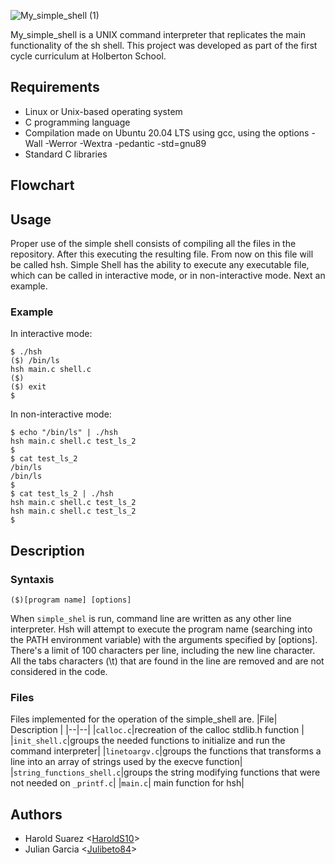 ![My_simple_shell (1)](https://user-images.githubusercontent.com/63271720/234700324-460bc043-ce2c-4521-9831-3fbd2aa7f386.png)

My_simple_shell is a UNIX command interpreter that replicates the main functionality of the sh shell. This project was developed as part of the first cycle curriculum at Holberton School.

## Requirements

- Linux or Unix-based operating system
- C programming language
- Compilation made on Ubuntu 20.04 LTS using gcc, using the options -Wall -Werror -Wextra -pedantic -std=gnu89
- Standard C libraries

## Flowchart

## Usage

Proper use of the simple shell consists of compiling all the files in the repository. After this executing the resulting file. From now on this file will be called hsh. Simple Shell has the ability to execute any executable file, which can be called in interactive mode, or in non-interactive mode. Next an example.

### Example
In interactive mode:
```
$ ./hsh
($) /bin/ls
hsh main.c shell.c
($)
($) exit
$
```
In non-interactive mode:
```
$ echo "/bin/ls" | ./hsh
hsh main.c shell.c test_ls_2
$
$ cat test_ls_2
/bin/ls
/bin/ls
$
$ cat test_ls_2 | ./hsh
hsh main.c shell.c test_ls_2
hsh main.c shell.c test_ls_2
$
```

## Description

### Syntaxis
```
($)[program name] [options]
```
When `simple_shel` is run, command line are written as any other line interpreter. Hsh will attempt to execute the program name (searching into the PATH environment variable) with the arguments specified by [options]. There's a limit of 100 characters per line, including the new line character. All the tabs characters (\t) that are found in the line are removed and are not considered in the code.
### Files
Files implemented for the operation of the simple_shell are.
|File| Description |
|--|--|
|`calloc.c`|recreation of the calloc stdlib.h function |
|`init_shell.c`|groups the needed functions to initialize and run the command interpreter|
|`linetoargv.c`|groups the functions that transforms a line into an array of strings used by the execve function|
|`string_functions_shell.c`|groups the string modifying functions that were not needed on `_printf.c`|
|`main.c`| main function for hsh|


## Authors
* Harold Suarez <[HaroldS10](https://github.com/HaroldS10/holbertonschool-simple_shell)> 
* Julian Garcia <[Julibeto84](https://github.com/Julibeto84/holbertonschool-simple_shell)>


